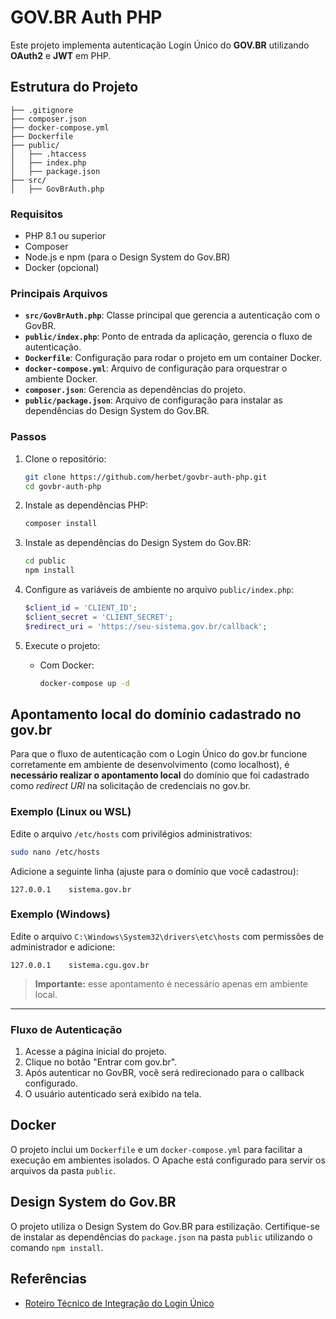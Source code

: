 # GOV.BR Auth PHP

Este projeto implementa autenticação Login Único do **GOV.BR** utilizando **OAuth2** e **JWT** em PHP.

## Estrutura do Projeto

```
├── .gitignore
├── composer.json
├── docker-compose.yml
├── Dockerfile
├── public/
│   ├── .htaccess
│   ├── index.php
│   ├── package.json
├── src/
│   ├── GovBrAuth.php
```
### Requisitos

- PHP 8.1 ou superior
- Composer
- Node.js e npm (para o Design System do Gov.BR)
- Docker (opcional)

### Principais Arquivos

- **`src/GovBrAuth.php`**: Classe principal que gerencia a autenticação com o GovBR.
- **`public/index.php`**: Ponto de entrada da aplicação, gerencia o fluxo de autenticação.
- **`Dockerfile`**: Configuração para rodar o projeto em um container Docker.
- **`docker-compose.yml`**: Arquivo de configuração para orquestrar o ambiente Docker.
- **`composer.json`**: Gerencia as dependências do projeto.
- **`public/package.json`**: Arquivo de configuração para instalar as dependências do Design System do Gov.BR.

### Passos

1. Clone o repositório:
   ```bash
   git clone https://github.com/herbet/govbr-auth-php.git
   cd govbr-auth-php
   ```

2. Instale as dependências PHP:
   ```bash
   composer install
   ```

3. Instale as dependências do Design System do Gov.BR:
   ```bash
   cd public
   npm install
   ```

4. Configure as variáveis de ambiente no arquivo `public/index.php`:
   ```php
   $client_id = 'CLIENT_ID';
   $client_secret = 'CLIENT_SECRET';
   $redirect_uri = 'https://seu-sistema.gov.br/callback';
   ```

5. Execute o projeto:
   - Com Docker:
     ```bash
     docker-compose up -d
     ```

## Apontamento local do domínio cadastrado no gov.br

Para que o fluxo de autenticação com o Login Único do gov.br funcione corretamente em ambiente de desenvolvimento (como localhost), é **necessário realizar o apontamento local** do domínio que foi cadastrado como *redirect URI* na solicitação de credenciais no gov.br.

### Exemplo (Linux ou WSL)

Edite o arquivo `/etc/hosts` com privilégios administrativos:

```bash
sudo nano /etc/hosts
```

Adicione a seguinte linha (ajuste para o domínio que você cadastrou):

```
127.0.0.1    sistema.gov.br
```

### Exemplo (Windows)

Edite o arquivo `C:\Windows\System32\drivers\etc\hosts` com permissões de administrador e adicione:

```
127.0.0.1    sistema.cgu.gov.br
```

> **Importante:** esse apontamento é necessário apenas em ambiente local.  

---

### Fluxo de Autenticação

1. Acesse a página inicial do projeto.
2. Clique no botão "Entrar com gov.br".
3. Após autenticar no GovBR, você será redirecionado para o callback configurado.
4. O usuário autenticado será exibido na tela.

## Docker

O projeto inclui um `Dockerfile` e um `docker-compose.yml` para facilitar a execução em ambientes isolados. O Apache está configurado para servir os arquivos da pasta `public`.

## Design System do Gov.BR

O projeto utiliza o Design System do Gov.BR para estilização. Certifique-se de instalar as dependências do `package.json` na pasta `public` utilizando o comando `npm install`.

## Referências

- [Roteiro Técnico de Integração do Login Único](https://acesso.gov.br/roteiro-tecnico/index.html)
